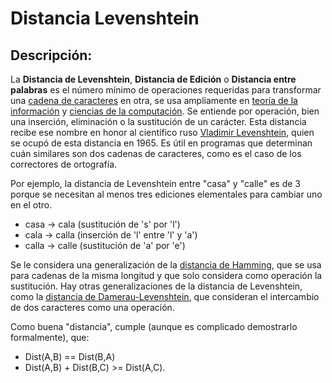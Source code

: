 # Distancia Levenshtein
## Descripción:
La **Distancia de Levenshtein**, **Distancia de Edición** o **Distancia entre palabras** es el número mínimo de operaciones requeridas para transformar una [cadena de caracteres][1] en otra, se usa ampliamente en [teoría de la información][2] y [ciencias de la computación][3]. Se entiende por operación, bien una inserción, eliminación o la sustitución de un carácter. Esta distancia recibe ese nombre en honor al científico ruso [Vladimir Levenshtein][4], quien se ocupó de esta distancia en 1965. Es útil en programas que determinan cuán similares son dos cadenas de caracteres, como es el caso de los correctores de ortografía.

Por ejemplo, la distancia de Levenshtein entre "casa" y "calle" es de 3 porque se necesitan al menos tres ediciones elementales para cambiar uno en el otro.

* casa → cala (sustitución de 's' por 'l')
* cala → calla (inserción de 'l' entre 'l' y 'a')
* calla → calle (sustitución de 'a' por 'e')

Se le considera una generalización de la [distancia de Hamming][5], que se usa para cadenas de la misma longitud y que solo considera como operación la sustitución. Hay otras generalizaciones de la distancia de Levenshtein, como la [distancia de Damerau-Levenshtein][6], que consideran el intercambio de dos caracteres como una operación.

Como buena "distancia", cumple (aunque es complicado demostrarlo formalmente), que:

* Dist(A,B) == Dist(B,A)
* Dist(A,B) + Dist(B,C) >= Dist(A,C).

[1]: https://es.wikipedia.org/wiki/Cadena_de_caracteres
[2]: https://es.wikipedia.org/wiki/Teor%C3%ADa_de_la_informaci%C3%B3n
[3]: https://es.wikipedia.org/wiki/Ciencias_de_la_computaci%C3%B3n
[4]: https://es.wikipedia.org/wiki/Vlad%C3%ADmir_Levensht%C3%A9in
[5]: https://es.wikipedia.org/wiki/Distancia_de_Hamming
[6]: https://es.wikipedia.org/wiki/Distancia_de_Damerau-Levenshtein
